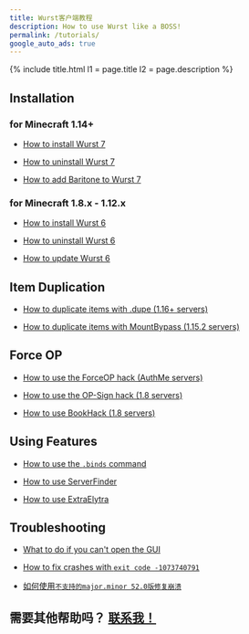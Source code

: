```yaml
---
title: Wurst客户端教程
description: How to use Wurst like a BOSS!
permalink: /tutorials/
google_auto_ads: true
---
```

{% include title.html l1 = page.title l2 = page.description %}

<div class="padding20 no-padding-left no-padding-right bg-grayLighter">
	<div class="container">
		<h2 class="text-normal">Installation</h2>
		<div class="grid no-margin">
			<div class="row cells2">
				<div class="cell">
					<h3 class="text-normal">for Minecraft <b>1.14+</b></h3>
					<ul>
						<li><p><a href="how-to-install/wurst-7/">How to install Wurst 7</a></p></li>
						<li><p><a href="how-to-uninstall/wurst-7/">How to uninstall Wurst 7</a></p></li>
						<li><p><a href="wurst-7-baritone">How to add Baritone to Wurst 7</a></p></li>
					</ul>
				</div>
				<div class="cell">
					<h3 class="text-normal">for Minecraft <b>1.8.x - 1.12.x</b></h3>
					<ul>
						<li><p><a href="how-to-install/wurst-6/">How to install Wurst 6</a></p></li>
						<li><p><a href="how-to-uninstall/wurst-6/">How to uninstall Wurst 6</a></p></li>
						<li><p><a href="how-to-update/">How to update Wurst 6</a></p></li>
					</ul>
				</div>
			</div>
		</div>
	</div>
</div>

<div class="padding20 no-padding-left no-padding-right">
	<div class="container">
		<h2 class="text-normal">Item Duplication</h2>
		<ul>
			<li><p><a href="https://wurst.wiki/cmd/dupe">How to duplicate items with .dupe (1.16+ servers)</a></p></li>
			<li><p><a href="https://wurst.wiki/mountbypass">How to duplicate items with MountBypass (1.15.2 servers)</a></p></li>
		</ul>
	</div>
</div>

<div class="padding20 no-padding-left no-padding-right bg-grayLighter">
	<div class="container">
		<h2 class="text-normal">Force OP</h2>
		<ul>
			<li><p><a href="https://wurst.wiki/forceop">How to use the ForceOP hack (AuthMe servers)</a></p></li>
			<li><p><a href="https://wurst.wiki/op-sign">How to use the OP-Sign hack (1.8 servers)</a></p></li>
			<li><p><a href="/wiki/Special_Features/Force_OP_(BookHack)/">How to use BookHack (1.8 servers)</a></p></li>
		</ul>
	</div>
</div>

<div class="padding20 no-padding-left no-padding-right">
	<div class="container">
		<h2 class="text-normal">Using Features</h2>
		<ul>
			<li><p><a href="dot-binds-command/">How to use the <code>.binds</code> command</a></p></li>
			<li><p><a href="https://wurst.wiki/serverfinder">How to use ServerFinder</a></p></li>
			<li><p><a href="/wiki/Mods/ExtraElytra/">How to use ExtraElytra</a></p></li>
		</ul>
	</div>
</div>

<div class="padding20 no-padding-left no-padding-right bg-grayLighter">
	<div class="container">
		<h2 class="text-normal">Troubleshooting</h2>
		<ul>
			<li><p><a href="https://www.youtube.com/watch?v=rEA1CKR60z8">What to do if you can't open the GUI</a></p></li>
			<li><p><a href="https://bugs.mojang.com/browse/MC-112780">How to fix crashes with <code>exit code -1073740791</code></a></p></li>
			<li><p><a href="major-minor-52/">如何使用<code>不支持的major.minor 52.0版修复崩溃</code></a></p></li>
		</ul>
	</div>
</div>

<div class="padding40 no-padding-left no-padding-right">
	<div class="container">
		<h2 class="align-center text-light">需要其他帮助吗？ <a href="/contact/">联系我！</a></h2>
	</div>
</div>
